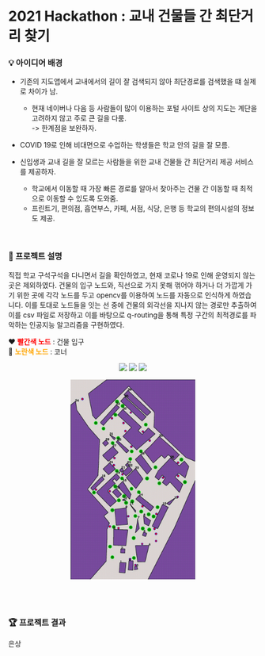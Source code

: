# 2021 Hackathon : 교내 건물들 간 최단거리 찾기

### 💡 아이디어 배경
- 기존의 지도앱에서 교내에서의 길이 잘 검색되지 않아 최단경로를 검색했을 떄 실제로 차이가 남. <br>
  - 현재 네이버나 다음 등 사람들이 많이 이용하는 포털 사이트 상의 지도는 계단을 고려하지 않고 주로 큰 길을 다룸. <br/>
  -> 한계점을 보완하자.
- COVID 19로 인해 비대면으로 수업하는 학생들은 학교 안의 길을 잘 모름.
- 신입생과 교내 길을 잘 모르는 사람들을 위한 교내 건물들 간 최단거리 제공 서비스를 제공하자.

  - 학교에서 이동할 때 가장 빠른 경로를 알아서 찾아주는 건물 간 이동할 때 최적으로 이동할 수 있도록 도와줌.
  - 프린트기, 편의점, 흡연부스, 카페, 서점, 식당, 은행 등 학교의 편의시설의 정보도 제공.

<br/>

### 🔎 프로젝트 설명
직접 학교 구석구석을 다니면서 길을 확인하였고, 현재 코로나 19로 인해 운영되지 않는 곳은 제외하였다. 건물의 입구 노드와, 직선으로 가지 못해 꺾어야 하거나 더 가깝게 가기 위한 곳에 각각 노드를 두고 opencv를 이용하여 노드를 자동으로 인식하게 하였습니다. 이를 토대로 노드들을 잇는 선 중에 건물의 외각선을 지나지 않는 경로만 추출하여 이를 csv 파일로 저장하고 이를 바탕으로 q-routing을 통해 특정 구간의 최적경로를 파악하는 인공지능 알고리즘을 구현하였다.
<br/>

❤️ <font color='red'>**빨간색 노드**</font> : 건물 입구 <br/>
💛 <font color='orange'>**노란색 노드**</font> : 코너 <br/>

<p align='center'>
<img src='https://user-images.githubusercontent.com/86948867/178370953-a15b3c7b-7646-4a6f-b146-2e8170a46312.png' />
<img src='https://user-images.githubusercontent.com/86948867/178370967-7960a11d-e85e-4aa9-866c-990bc2a5cc9a.png' />
<img src='https://user-images.githubusercontent.com/86948867/178370978-6275ee83-ce4e-4ea1-b226-2eb35c6eb505.png' />
</p>

<p align='center'>
<img src='https://raw.githubusercontent.com/seul1230/seul1230.github.io/main/assets/img/2021_hackathon_img/final_video.gif' width="50%" />
</p>

<br/><br/>


### 🏆 프로젝트 결과
은상
